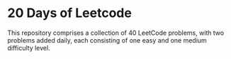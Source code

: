 # 20 Days of Leetcode

This repository comprises a collection of 40 LeetCode problems, with two problems added daily, each consisting of one easy and one medium difficulty level.
